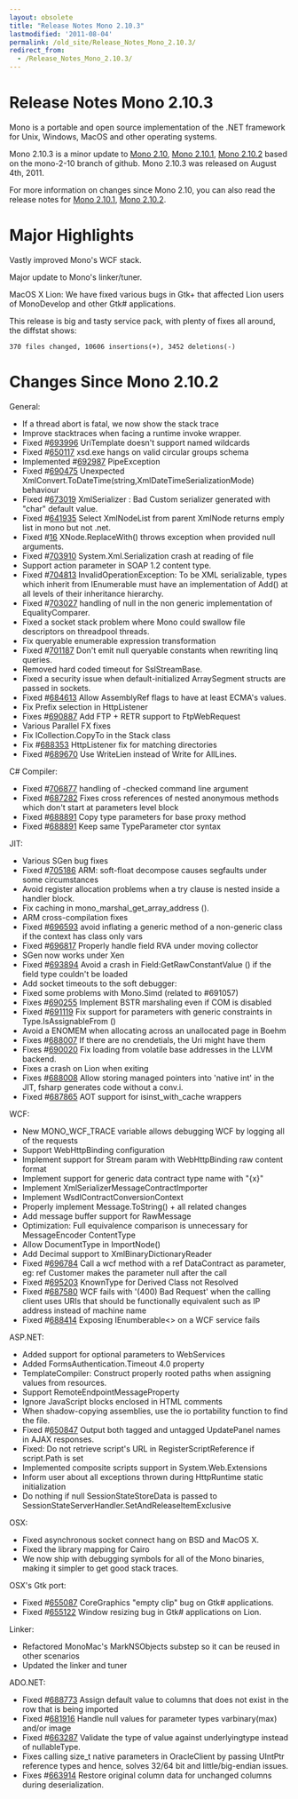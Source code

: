 ```yaml
---
layout: obsolete
title: "Release Notes Mono 2.10.3"
lastmodified: '2011-08-04'
permalink: /old_site/Release_Notes_Mono_2.10.3/
redirect_from:
  - /Release_Notes_Mono_2.10.3/
---
```


Release Notes Mono 2.10.3
=========================

Mono is a portable and open source implementation of the .NET framework for Unix, Windows, MacOS and other operating systems.

Mono 2.10.3 is a minor update to [Mono 2.10]({{site.github.url}}/old_site/Release_Notes_Mono_2.10 "Release Notes Mono 2.10"), [Mono 2.10.1]({{site.github.url}}/old_site/Release_Notes_Mono_2.10.1 "Release Notes Mono 2.10.1"), [Mono 2.10.2]({{site.github.url}}/old_site/Release_Notes_Mono_2.10.2 "Release Notes Mono 2.10.2") based on the mono-2-10 branch of github. Mono 2.10.3 was released on August 4th, 2011.

For more information on changes since Mono 2.10, you can also read the release notes for [Mono 2.10.1]({{site.github.url}}/old_site/Release_Notes_Mono_2.10.1 "Release Notes Mono 2.10.1"), [Mono 2.10.2]({{site.github.url}}/old_site/Release_Notes_Mono_2.10.2 "Release Notes Mono 2.10.2").

Major Highlights
================

Vastly improved Mono's WCF stack.

Major update to Mono's linker/tuner.

MacOS X Lion: We have fixed various bugs in Gtk+ that affected Lion users of MonoDevelop and other Gtk\# applications.

This release is big and tasty service pack, with plenty of fixes all around, the diffstat shows:

    370 files changed, 10606 insertions(+), 3452 deletions(-)

Changes Since Mono 2.10.2
=========================

General:

-   If a thread abort is fatal, we now show the stack trace
-   Improve stacktraces when facing a runtime invoke wrapper.
-   Fixed \#[693996](https://bugzilla.novell.com/show_bug.cgi?id=693996) UriTemplate doesn't support named wildcards
-   Fixed \#[650117](https://bugzilla.novell.com/show_bug.cgi?id=650117) xsd.exe hangs on valid circular groups schema
-   Implemented \#[692987](https://bugzilla.novell.com/show_bug.cgi?id=692987) PipeException
-   Fixed \#[690475](https://bugzilla.novell.com/show_bug.cgi?id=690475) Unexpected XmlConvert.ToDateTime(string,XmlDateTimeSerializationMode) behaviour
-   Fixed \#[673019](https://bugzilla.novell.com/show_bug.cgi?id=673019) XmlSerializer : Bad Custom serializer generated with "char" default value.
-   Fixed \#[641935](https://bugzilla.novell.com/show_bug.cgi?id=641935) Select XmlNodeList from parent XmlNode returns emply list in mono but not .net.
-   Fixed \#[16](http://bugzilla.xamarin.com/show_bug.cgi?id=16) XNode.ReplaceWith() throws exception when provided null arguments.
-   Fixed \#[703910](https://bugzilla.novell.com/show_bug.cgi?id=703910) System.Xml.Serialization crash at reading of file
-   Support action parameter in SOAP 1.2 content type.
-   Fixed \#[704813](https://bugzilla.novell.com/show_bug.cgi?id=704813) InvalidOperationException: To be XML serializable, types which inherit from IEnumerable must have an implementation of Add() at all levels of their inheritance hierarchy.
-   Fixed \#[703027](https://bugzilla.novell.com/show_bug.cgi?id=703027) handling of null in the non generic implementation of EqualityComparer.
-   Fixed a socket stack problem where Mono could swallow file descriptors on threadpool threads.
-   Fix queryable enumerable expression transformation
-   Fixed \#[701187](https://bugzilla.novell.com/show_bug.cgi?id=701187) Don't emit null queryable constants when rewriting linq queries.
-   Removed hard coded timeout for SslStreamBase.
-   Fixed a security issue when default-initialized ArraySegment structs are passed in sockets.
-   Fixed \#[684613](https://bugzilla.novell.com/show_bug.cgi?id=684613) Allow AssemblyRef flags to have at least ECMA's values.
-   Fix Prefix selection in HttpListener
-   Fixes \#[690887](https://bugzilla.novell.com/show_bug.cgi?id=690887) Add FTP + RETR support to FtpWebRequest
-   Various Parallel FX fixes
-   Fix ICollection.CopyTo in the Stack class
-   Fix \#[688353](https://bugzilla.novell.com/show_bug.cgi?id=688353) HttpListener fix for matching directories
-   Fixed \#[689670](https://bugzilla.novell.com/show_bug.cgi?id=689670) Use WriteLien instead of Write for AllLines.

 C\# Compiler:

-   Fixed \#[706877](https://bugzilla.novell.com/show_bug.cgi?id=706877) handling of -checked command line argument
-   Fixed \#[687282](https://bugzilla.novell.com/show_bug.cgi?id=687282) Fixes cross references of nested anonymous methods which don't start at parameters level block
-   Fixed \#[688891](https://bugzilla.novell.com/show_bug.cgi?id=688891) Copy type parameters for base proxy method
-   Fixed \#[688891](https://bugzilla.novell.com/show_bug.cgi?id=688891) Keep same TypeParameter ctor syntax

JIT:

-   Various SGen bug fixes
-   Fixed \#[705186](https://bugzilla.novell.com/show_bug.cgi?id=705186) ARM: soft-float decompose causes segfaults under some circumstances
-   Avoid register allocation problems when a try clause is nested inside a handler block.
-   Fix caching in mono\_marshal\_get\_array\_address ().
-   ARM cross-compilation fixes
-   Fixed \#[696593](https://bugzilla.novell.com/show_bug.cgi?id=696593) avoid inflating a generic method of a non-generic class if the context has class only vars
-   Fixed \#[696817](https://bugzilla.novell.com/show_bug.cgi?id=696817) Properly handle field RVA under moving collector
-   SGen now works under Xen
-   Fixed \#[693894](https://bugzilla.novell.com/show_bug.cgi?id=693894) Avoid a crash in Field:GetRawConstantValue () if the field type couldn't be loaded
-   Add socket timeouts to the soft debugger:
-   Fixed some problems with Mono.Simd (related to \#691057)
-   Fixes \#[690255](https://bugzilla.novell.com/show_bug.cgi?id=690255) Implement BSTR marshaling even if COM is disabled
-   Fixed \#[691119](https://bugzilla.novell.com/show_bug.cgi?id=691119) Fix support for parameters with generic constraints in Type.IsAssignableFrom ()
-   Avoid a ENOMEM when allocating across an unallocated page in Boehm
-   Fixes \#[688007](https://bugzilla.novell.com/show_bug.cgi?id=688007) If there are no crendetials, the Uri might have them
-   Fixes \#[690020](https://bugzilla.novell.com/show_bug.cgi?id=690020) Fix loading from volatile base addresses in the LLVM backend.
-   Fixes a crash on Lion when exiting
-   Fixes \#[688008](https://bugzilla.novell.com/show_bug.cgi?id=688008) Allow storing managed pointers into 'native int' in the JIT, fsharp generates code without a conv.i.
-   Fixed \#[687865](https://bugzilla.novell.com/show_bug.cgi?id=687865) AOT support for isinst\_with\_cache wrappers

WCF:

-   New MONO\_WCF\_TRACE variable allows debugging WCF by logging all of the requests
-   Support WebHttpBinding configuration
-   Implement support for Stream param with WebHttpBinding raw content format
-   Implement support for generic data contract type name with "{x}"
-   Implement XmlSerializerMessageContractImporter
-   Implement WsdlContractConversionContext
-   Properly implement Message.ToString() + all related changes
-   Add message buffer support for RawMessage
-   Optimization: Full equivalence comparison is unnecessary for MessageEncoder ContentType
-   Allow DocumentType in ImportNode()
-   Add Decimal support to XmlBinaryDictionaryReader
-   Fixed \#[696784](https://bugzilla.novell.com/show_bug.cgi?id=696784) Call a wcf method with a ref DataContract as parameter, eg: ref Customer makes the parameter null after the call
-   Fixed \#[695203](https://bugzilla.novell.com/show_bug.cgi?id=695203) KnownType for Derived Class not Resolved
-   Fixed \#[687580](https://bugzilla.novell.com/show_bug.cgi?id=687580) WCF fails with '(400) Bad Request' when the calling client uses URIs that should be functionally equivalent such as IP address instead of machine name
-   Fixed \#[688414](https://bugzilla.novell.com/show_bug.cgi?id=688414) Exposing IEnumberable\<\> on a WCF service fails

ASP.NET:

-   Added support for optional parameters to WebServices
-   Added FormsAuthentication.Timeout 4.0 property
-   TemplateCompiler: Construct properly rooted paths when assigning values from resources.
-   Support RemoteEndpointMessageProperty
-   Ignore JavaScript blocks enclosed in HTML comments
-   When shadow-copying assemblies, use the io portability function to find the file.
-   Fixed \#[650847](https://bugzilla.novell.com/show_bug.cgi?id=650847) Output both tagged and untagged UpdatePanel names in AJAX responses.
-   Fixed: Do not retrieve script's URL in RegisterScriptReference if script.Path is set
-   Implemented composite scripts support in System.Web.Extensions
-   Inform user about all exceptions thrown during HttpRuntime static initialization
-   Do nothing if null SessionStateStoreData is passed to SessionStateServerHandler.SetAndReleaseItemExclusive

OSX:

-   Fixed asynchronous socket connect hang on BSD and MacOS X.
-   Fixed the library mapping for Cairo
-   We now ship with debugging symbols for all of the Mono binaries, making it simpler to get good stack traces.

OSX's Gtk port:

-   Fixed \#[655087](https://bugzilla.gnome.org/show_bug.cgi?id=655087) CoreGraphics "empty clip" bug on Gtk\# applications.
-   Fixed \#[655122](https://bugzilla.gnome.org/show_bug.cgi?id=655122) Window resizing bug in Gtk\# applications on Lion.

Linker:

-   Refactored MonoMac's MarkNSObjects substep so it can be reused in other scenarios
-   Updated the linker and tuner

ADO.NET:

-   Fixed \#[688773](https://bugzilla.novell.com/show_bug.cgi?id=688773) Assign default value to columns that does not exist in the row that is being imported
-   Fixed \#[681916](https://bugzilla.novell.com/show_bug.cgi?id=681916) Handle null values for parameter types varbinary(max) and/or image
-   Fixed \#[663287](https://bugzilla.novell.com/show_bug.cgi?id=663287) Validate the type of value against underlyingtype instead of nullableType.
-   Fixes calling size\_t native parameters in OracleClient by passing UIntPtr reference types and hence, solves 32/64 bit and little/big-endian issues.
-   Fixes \#[663914](https://bugzilla.novell.com/show_bug.cgi?id=663914) Restore original column data for unchanged columns during deserialization.


